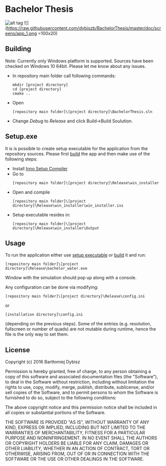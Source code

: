 # Bachelor Thesis
![alt tag](https://raw.githubusercontent.com/dybiszb/BachelorThesis/master/doc/screens/app_1.png)
![](https://raw.githubusercontent.com/dybiszb/BachelorThesis/master/doc/screens/app_1.png =100x20)
## Building<a name="build"></a>
Note: Currently only Windows platform is supported. Sources have been checked on Windows 10 64bit.
Please let me know about any issues.
- In repository main folder call following commands:

    ```
   mkdir [project directory]
   cd [project directory]
   cmake ..
    ```
- Open 
   ```
   [repository main folder]\[project directory]\BachelorThesis.sln
    ```
- Change *Debug* to *Release* and click Build->Build Soulution.

## Setup.exe<a name="setup"></a>
It is is possible to create setup executable for the application from the repository sources. Please first [build](#build) the app and then make use of the following steps:
- Install [Inno Setup Compiler](http://www.jrsoftware.org/isinfo.php)
- Go to 
   ```
   [repository main folder]\[project directory]\Release\win_installer
   ```
- Open and compile
   ```
   [repository main folder]\[project directory]\Release\win_installer\win_installer.iss
   ```
- Setup executable resides in:
   ```
   [repository main folder]\[project directory]\Release\win_installer\Output
   ```

## Usage
To run the application either use [setup executable](#setup) or [build](#build) it and run:
```
[repository main folder]\[project directory]\Release\bachelor_water.exe 
```
Window with the simulation should pop up along with a console.

Any configuration can be done via modifying:
```
[repository main folder]\[project directory]\Release\config.ini
```
or 
```
[installation directory]\config.ini
```
(depending on the previous steps). Some of the entries (e.g. resolution, fullscreen or number of quads) are not mutable during runtime, hence the file is the only way to set them.



## License
Copyright (c) 2016 Bartłomiej Dybisz


Permission is hereby granted, free of charge, to any person obtaining a copy of this software and associated documentation files (the "Software"), to deal in the Software without restriction, including without limitation the rights to use, copy, modify, merge, publish, distribute, sublicense, and/or sell copies of the Software, and to permit persons to whom the Software is furnished to do so, subject to the following conditions:

The above copyright notice and this permission notice shall be included in all copies or substantial portions of the Software.

THE SOFTWARE IS PROVIDED "AS IS", WITHOUT WARRANTY OF ANY KIND, EXPRESS OR IMPLIED, INCLUDING BUT NOT LIMITED TO THE WARRANTIES OF MERCHANTABILITY, FITNESS FOR A PARTICULAR PURPOSE AND NONINFRINGEMENT. IN NO EVENT SHALL THE AUTHORS OR COPYRIGHT HOLDERS BE LIABLE FOR ANY CLAIM, DAMAGES OR OTHER LIABILITY, WHETHER IN AN ACTION OF CONTRACT, TORT OR OTHERWISE, ARISING FROM, OUT OF OR IN CONNECTION WITH THE SOFTWARE OR THE USE OR OTHER DEALINGS IN THE SOFTWARE.
